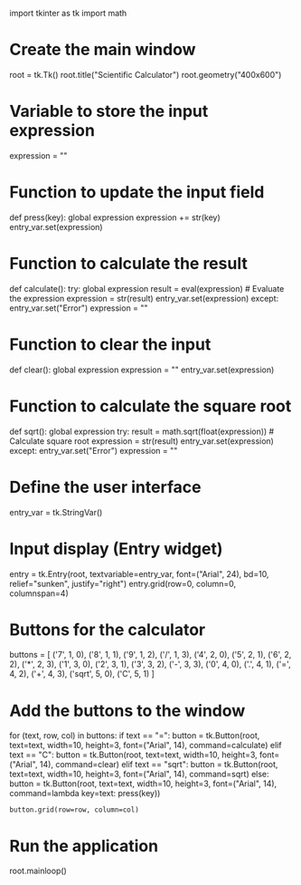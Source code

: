 import tkinter as tk
import math

# Create the main window
root = tk.Tk()
root.title("Scientific Calculator")
root.geometry("400x600")

# Variable to store the input expression
expression = ""

# Function to update the input field
def press(key):
    global expression
    expression += str(key)
    entry_var.set(expression)

# Function to calculate the result
def calculate():
    try:
        global expression
        result = eval(expression)  # Evaluate the expression
        expression = str(result)
        entry_var.set(expression)
    except:
        entry_var.set("Error")
        expression = ""

# Function to clear the input
def clear():
    global expression
    expression = ""
    entry_var.set(expression)

# Function to calculate the square root
def sqrt():
    global expression
    try:
        result = math.sqrt(float(expression))  # Calculate square root
        expression = str(result)
        entry_var.set(expression)
    except:
        entry_var.set("Error")
        expression = ""

# Define the user interface
entry_var = tk.StringVar()

# Input display (Entry widget)
entry = tk.Entry(root, textvariable=entry_var, font=("Arial", 24), bd=10, relief="sunken", justify="right")
entry.grid(row=0, column=0, columnspan=4)

# Buttons for the calculator
buttons = [
    ('7', 1, 0), ('8', 1, 1), ('9', 1, 2), ('/', 1, 3),
    ('4', 2, 0), ('5', 2, 1), ('6', 2, 2), ('*', 2, 3),
    ('1', 3, 0), ('2', 3, 1), ('3', 3, 2), ('-', 3, 3),
    ('0', 4, 0), ('.', 4, 1), ('=', 4, 2), ('+', 4, 3),
    ('sqrt', 5, 0), ('C', 5, 1)
]

# Add the buttons to the window
for (text, row, col) in buttons:
    if text == "=":
        button = tk.Button(root, text=text, width=10, height=3, font=("Arial", 14), command=calculate)
    elif text == "C":
        button = tk.Button(root, text=text, width=10, height=3, font=("Arial", 14), command=clear)
    elif text == "sqrt":
        button = tk.Button(root, text=text, width=10, height=3, font=("Arial", 14), command=sqrt)
    else:
        button = tk.Button(root, text=text, width=10, height=3, font=("Arial", 14), command=lambda key=text: press(key))

    button.grid(row=row, column=col)

# Run the application
root.mainloop()
